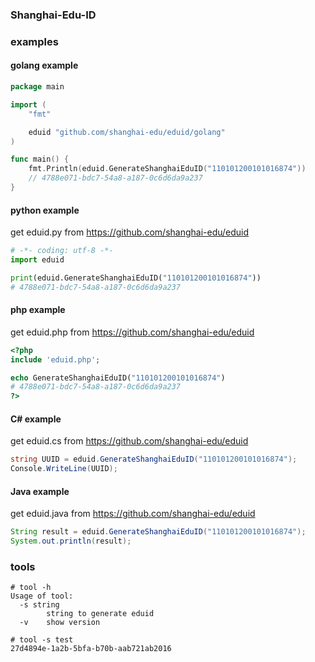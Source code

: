 ### Shanghai-Edu-ID

### examples

#### golang example
```Go
package main

import (
	"fmt"

	eduid "github.com/shanghai-edu/eduid/golang"
)

func main() {
	fmt.Println(eduid.GenerateShanghaiEduID("110101200101016874"))
    // 4788e071-bdc7-54a8-a187-0c6d6da9a237
}
```

#### python example
get eduid.py from https://github.com/shanghai-edu/eduid
```Python
# -*- coding: utf-8 -*-
import eduid

print(eduid.GenerateShanghaiEduID("110101200101016874"))
# 4788e071-bdc7-54a8-a187-0c6d6da9a237
```

#### php example
get eduid.php from https://github.com/shanghai-edu/eduid
```PHP
<?php
include 'eduid.php';

echo GenerateShanghaiEduID("110101200101016874")
# 4788e071-bdc7-54a8-a187-0c6d6da9a237
?>
```

#### C# example
get eduid.cs from https://github.com/shanghai-edu/eduid
```C#
string UUID = eduid.GenerateShanghaiEduID("110101200101016874");
Console.WriteLine(UUID);
```

#### Java example
get eduid.java from https://github.com/shanghai-edu/eduid
```Java
String result = eduid.GenerateShanghaiEduID("110101200101016874");
System.out.println(result);
```

### tools
```
# tool -h
Usage of tool:
  -s string
        string to generate eduid
  -v    show version

# tool -s test
27d4894e-1a2b-5bfa-b70b-aab721ab2016
```